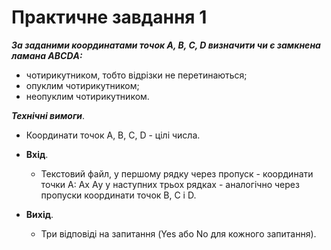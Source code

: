# Практичне завдання 1

***За заданими координатами точок А, В, C, D визначити чи є замкнена ламана АВCDА:***

- чотирикутником, тобто відрізки не перетинаються;
- опуклим чотирикутником;
- неопуклим чотирикутником.

***Технічні вимоги***.

- Координати точок А, В, C, D - цілі числа.

- **Вхід**. 
  - Текстовий файл, у першому рядку через пропуск - координати точки А: Аx Аy у наступних трьох рядках  - аналогічно через пропуски координати точок В, C і D.

- **Вихід**. 
  - Три відповіді на запитання (Yes або No для кожного запитання).
